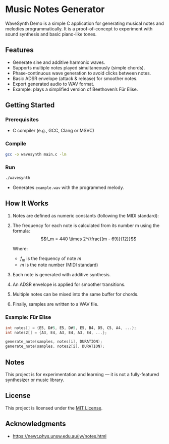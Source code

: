 # Music Notes Generator

WaveSynth Demo is a simple C application for generating musical notes and melodies programmatically. It is a proof-of-concept to experiment with sound synthesis and basic piano-like tones.

## Features

- Generate sine and additive harmonic waves.
- Supports multiple notes played simultaneously (simple chords).
- Phase-continuous wave generation to avoid clicks between notes.
- Basic ADSR envelope (attack & release) for smoother notes.
- Export generated audio to WAV format.
- Example: plays a simplified version of Beethoven’s Für Elise.

## Getting Started

### Prerequisites

- C compiler (e.g., GCC, Clang or MSVC)

### Compile

```bash
gcc -o wavesynth main.c -lm
```

### Run

```bash
./wavesynth
```

- Generates `example.wav` with the programmed melody.

## How It Works

1. Notes are defined as numeric constants (following the MIDI standard):
1. The frequency for each note is calculated from its number m using the formula: <br>
   $$f_m = 440 \times 2^{\frac{(m - 69)}{12}}$$

   Where:

   - $f_m$ is the frequency of note $m$
   - $m$ is the note number (MIDI standard)

1. Each note is generated with additive synthesis.
1. An ADSR envelope is applied for smoother transitions.
1. Multiple notes can be mixed into the same buffer for chords.
1. Finally, samples are written to a WAV file.

### Example: Für Elise

```c
int notes[] = {E5, D#5, E5, D#5, E5, B4, D5, C5, A4, ...};
int notes2[] = {A3, E4, A3, E4, A3, E4, ...};

generate_note(samples, notes[i], DURATION);
generate_note(samples, notes2[i], DURATION);
```

## Notes

This project is for experimentation and learning — it is not a fully-featured synthesizer or music library.

## License

This project is licensed under the [MIT License](LICENSE).

## Acknowledgments

- https://newt.phys.unsw.edu.au/jw/notes.html
